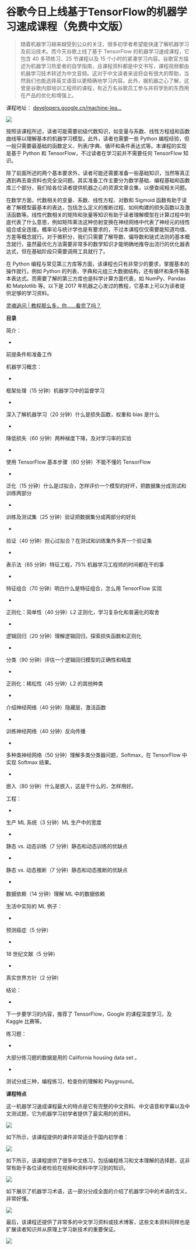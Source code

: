 # 谷歌今日上线基于TensorFlow的机器学习速成课程（免费中文版） #

> 
> 
> 
> 随着机器学习越来越受到公众的关注，很多初学者希望能快速了解机器学习及前沿技术。而今天谷歌上线了基于 TensorFlow 的机器学习速成课程，它包含
> 40 多项练习、25 节课程以及 15
> 个小时的紧凑学习内容。谷歌官方描述为机器学习热爱者的自学指南，且课程资料都是中文书写，课程视频都由机器学习技术转述为中文音频。这对于中文读者来说将会有很大的帮助，当然我们也能选择英文语音以更精确地学习内容。此外，据机器之心了解，这曾是谷歌内部培训工程师的课程，有近万名谷歌员工参与并将学到的东西用在产品的优化和增强上。
> 
> 
> 

课程地址： [developers.google.cn/machine-lea…]( https://link.juejin.im?target=https%3A%2F%2Fdevelopers.google.cn%2Fmachine-learning%2Fcrash-course%2F )

![](https://user-gold-cdn.xitu.io/2018/3/1/161e03acf60f9f2e?imageView2/0/w/1280/h/960/ignore-error/1)

按照该课程所述，读者可能需要初级代数知识，如变量与系数、线性方程组和函数曲线等以理解基本的机器学习模型。此外，读者也需要一些 Python 编程经验，但一般只需要最基础的函数定义、列表/字典、循环和条件表达式等。本课程的实现是基于 Python 和 TensorFlow，不过读者在学习前并不需要任何 TensorFlow 知识。

除了前面所述的两个基本要求外，读者可能还需要准备一些基础知识，当然等真正遇到再去查资料也完全没问题。其实准备工作主要分为数学基础、编程基础和函数库三个部分，我们给各位读者提供机器之心的资源文章合集，以便查阅相关问题。

在数学方面，代数相关的变量、系数、线性方程、对数和 Sigmoid 函数有助于读者了解模型最基本的表达，包括怎么定义的推断过程、如何构建的损失函数以及激活函数等。线性代数相关的矩阵和张量等知识有助于读者理解模型在计算过程中到底代表了什么意思，例如矩阵乘法这种仿射变换在神经网络中代表了神经元的线性组合或全连接。概率论与统计学也是有要求的，不过本课程仅仅需要能知道均值、方差等概念就行。对于微积分，我们只需要了解导数、偏导数和链式法则的基本概念就行，虽然最优化方法需要非常多的数学知识才能明确地推导出流行的优化器表达式，但在基础阶段只需要调用工具就行了。

在 Python 编程与常见第三方库等方面，该课程也只有非常少的要求，掌握基本的操作就行。例如 Python 的列表、字典和元组三大数据结构，还有循环和条件等基本表达式。而需要了解的第三方库也是科学计算方面代表，如 NumPy、Pandas 和 Matplotlib 等。以下是 2017 年机器之心发过的教程，它基本上可以为读者提供足够的学习资料。

[灵魂追问 | 教程那么多，你……看完了吗？]( https://link.juejin.im?target=http%3A%2F%2Fmp.weixin.qq.com%2Fs%3F__biz%3DMzA3MzI4MjgzMw%3D%3D%26amp%3Bmid%3D2650737992%26amp%3Bidx%3D2%26amp%3Bsn%3D753da163e9d4d35e838fcc628922c45a%26amp%3Bchksm%3D871ac936b06d40202dc982d420f7e2052a0b61cabd2be08764291a3419165b9453b24a325c84%26amp%3Bscene%3D21%23wechat_redirect )

**目录**

简介：

* 

前提条件和准备工作

机器学习概念：

* 

框架处理（15 分钟）机器学习中的监督学习

* 

深入了解机器学习（20 分钟）什么是损失函数，权重和 bias 是什么

* 

降低损失（60 分钟）两种梯度下降，及对学习率的实验

* 

使用 TensorFlow 基本步骤（60 分钟）不能不懂的 TensorFlow

* 

泛化（15 分钟）什么是过拟合，怎样评价一个模型的好坏，把数据集分成测试和训练两部分

* 

训练及测试集（25 分钟）验证把数据集分成两部分的好处

* 

验证（40 分钟）担心过拟合？在测试和训练集外多弄一个验证集

* 

表示法（65 分钟）特征工程，75% 机器学习工程师的时间都在干的事

* 

特征组合（70 分钟）明白什么是特征组合，怎么用 TensorFlow 实现

* 

正则化：简单性（40 分钟）L2 正则化，学习复杂化和普遍化的取舍

* 

逻辑回归（20 分钟）理解逻辑回归，探索损失函数和正则化

* 

分类（90 分钟）评估一个逻辑回归模型的正确性和精度

* 

正则化：稀松性（45 分钟）L2 的其他种类

* 

介绍神经网络（40 分钟）隐藏层，激活函数

* 

训练神经网络（40 分钟）反向传播

* 

多种类神经网络（50 分钟）理解多类分类器问题，Softmax，在 TensorFlow 中实现 Softmax 结果。

* 

嵌入（80 分钟）什么是嵌入，这是干什么的，怎样用好。

工程：

* 

生产 ML 系统（3 分钟）ML 生产中的宽度

* 

静态 vs. 动态训练（7 分钟）静态和动态训练的优缺点

* 

静态 vs. 动态推断（7 分钟）静态和动态推断的优缺点

* 

数据依赖（14 分钟）理解 ML 中的数据依赖

生活中实际的 ML 例子：

* 

预测癌症（5 分钟）

* 

18 世纪文献（5 分钟）

* 

真实世界方针（2 分钟）

结论：

* 

下一步要学习的内容，推荐了 TensorFlow，Google 的课程深度学习，及 Kaggle 比赛等。

练习题：

* 

大部分练习题的数据是用的 California housing data set 。

* 

测试分成三种，编程练习，检查你的理解和 Playground。

**课程特点**

这一机器学习速成课程最大的特点是它有完整的中文资料、中文语音和字幕以及中文测试题，它为机器学习初学者提供了最实用的的资料。

![](https://user-gold-cdn.xitu.io/2018/3/1/161e03b9ab674512?imageView2/0/w/1280/h/960/ignore-error/1)

如下所示，该课程提供的课件非常适合于国内初学者：

![](https://user-gold-cdn.xitu.io/2018/3/1/161e03ca2c61e3a8?imageView2/0/w/1280/h/960/ignore-error/1)

如下所示，该课程提供了很多中文练习，包括编程练习和文本理解的选择题，这非常有助于各位读者检验在视频和资料中学习到的知识。

![](https://user-gold-cdn.xitu.io/2018/3/1/161e03d7d70ef9cb?imageView2/0/w/1280/h/960/ignore-error/1)

如下展示了机器学习术语，这一部分分成全面的介绍了机器学习中的术语的含义，非常好懂。

![](https://user-gold-cdn.xitu.io/2018/3/1/161e03e2cb13e756?imageView2/0/w/1280/h/960/ignore-error/1)

最后，该课程还提供了非常多的中文学习资料或技术博客，这些文本资料同样也是扩展读者知识并从原理上学习新技术的重要保证。

![](https://user-gold-cdn.xitu.io/2018/3/1/161e03f63b9bbb09?imageView2/0/w/1280/h/960/ignore-error/1)